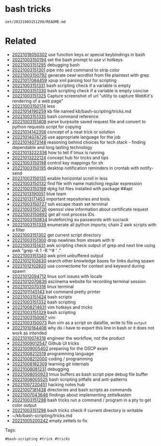 # bash tricks

` zet/20221003151299/README.md `

# Related

- [20221018050302](/zet/20221018050302/README.md) use function keys or special keybindings in bash
- [20221003150194](/zet/20221003150194/README.md) set the bash prompt to use vi hotkeys
- [20221003151295](/zet/20221003151295/README.md) debugging bash
- [20221003151301](/zet/20221003151301/README.md) pipe into sed command to strip color
- [20221003150792](/zet/20221003150792/README.md) generate cewl wordlist from file plaintext with grep
- [20221017084459](/zet/20221017084459/README.md) xpup xml parsing tool for scripting
- [20221003151331](/zet/20221003151331/README.md) bash scripting check if a variable is empty
- [20221003151330](/zet/20221003151330/README.md) bash scripting check if a variable is empty concise
- [20221003151325](/zet/20221003151325/README.md) Capture screenshot of url "utility to capture WebKit's rendering of a web page"
- [20221003150174](/zet/20221003150174/README.md) less
- [20221014190259](/zet/20221014190259/README.md) kb file named kb/bash-scripting/tricks.md
- [20221003151335](/zet/20221003151335/README.md) bash command reference
- [20221003151408](/zet/20221003151408/README.md) parse burpsuite saved request file and convert to python requests script for copying
- [20221014142356](/zet/20221014142356/README.md) concept of a neat trick or solution
- [20221014074726](/zet/20221014074726/README.md) use appropriate language for the job
- [20221014073148](/zet/20221014073148/README.md) reasoning behind choices for tech stack - finding dependable and long lasting technology
- [20221013222336](/zet/20221013222336/README.md) how to tell if tmux is running
- [20221013222124](/zet/20221013222124/README.md) concept hub for tricks and tips
- [20221003150198](/zet/20221003150198/README.md) control key mappings for sh
- [20221003150195](/zet/20221003150195/README.md) desktop notification reminders in crontab with notify-send
- [20221003150135](/zet/20221003150135/README.md) enable horizontal scroll in less
- [20221003150132](/zet/20221003150132/README.md) find file with name matching regular expression
- [20221003150199](/zet/20221003150199/README.md) dpkg list files installed with package ##apt
- [20221013190051](/zet/20221013190051/README.md) blue team
- [20221013171453](/zet/20221013171453/README.md) important repositories and tools
- [20221003150727](/zet/20221003150727/README.md) ssh escape rbash set terminal
- [20221003150726](/zet/20221003150726/README.md) openssl view information about certificate request
- [20221003150892](/zet/20221003150892/README.md) get all root process IDs
- [20221003150834](/zet/20221003150834/README.md) bruteforcing su passwords with sucrack
- [20221003151339](/zet/20221003151339/README.md) enumerate all python imports; chain 2 awk scripts with a filter
- [20221003151302](/zet/20221003151302/README.md) get current script directory
- [20221003151300](/zet/20221003151300/README.md) drop newlines from stream with tr
- [20221003151431](/zet/20221003151431/README.md) awk scripting check output of grep and next line using awk "grep -A 1 -R '^# ' ."
- [20221003151340](/zet/20221003151340/README.md) awk print unbuffered output
- [20221012102630](/zet/20221012102630/README.md) search other knowledge bases for links during spawn
- [20221012102820](/zet/20221012102820/README.md) use connectome for context and keyword during spawn
- [20221012094712](/zet/20221012094712/README.md) linux sort issues with locale
- [20221012070836](/zet/20221012070836/README.md) asciinema website for recording terminal session
- [20221012070318](/zet/20221012070318/README.md) linux terminal
- [20221011145143](/zet/20221011145143/README.md) bat command pretty printer
- [20221003151424](/zet/20221003151424/README.md) bash scripts
- [20221003151332](/zet/20221003151332/README.md) bash scripting
- [20221008214631](/zet/20221008214631/README.md) vim hotkeys and tricks
- [20221003151329](/zet/20221003151329/README.md) bash scripting
- [20221003150067](/zet/20221003150067/README.md) vim
- [20221003150073](/zet/20221003150073/README.md) Run vim as a script on datafile, write to file `output`
- [20221010164408](/zet/20221010164408/README.md) why do i have to export this line in bash or it does not work as intended
- [20221010074318](/zet/20221010074318/README.md) engineer the workflow, not the product
- [20221009012547](/zet/20221009012547/README.md) Github UI tricks
- [20221009005402](/zet/20221009005402/README.md) preparing for the OSCP exam
- [20221008212519](/zet/20221008212519/README.md) programming language
- [20221008212000](/zet/20221008212000/README.md) coding / programming
- [20221008182309](/zet/20221008182309/README.md) learning git internals
- [20221008081231](/zet/20221008081231/README.md) debugging
- [20221008050923](/zet/20221008050923/README.md) tmux buffers as bash script pipe debug file buffer
- [20221008005525](/zet/20221008005525/README.md) bash scripting pitfalls and anti-patterns
- [20221007220451](/zet/20221007220451/README.md) hacking notes hub
- [20221007181438](/zet/20221007181438/README.md) directories and bash scripts as commands
- [20221007043646](/zet/20221007043646/README.md) findings about implementing zettelkasten
- [20221003151298](/zet/20221003151298/README.md) bash tricks run a command / program in a pty to get color output
- [20221003151296](/zet/20221003151296/README.md) bash tricks check if current directory is writable
- ~/kb/bash-scripting/tricks.md
- [20221005200242](/zet/20221005200242/README.md) empty zettels to fix

Tags:

    #bash-scripting #trick #tricks 

